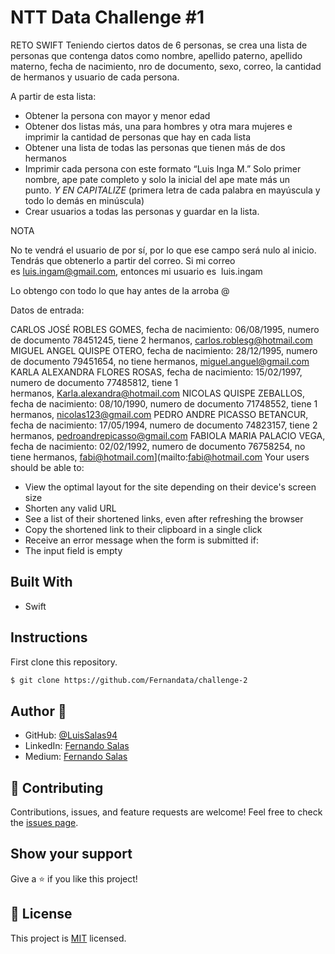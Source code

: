 # NTT Data Challenge #1
RETO SWIFT
Teniendo ciertos datos de 6 personas, se crea una lista de personas que contenga datos como nombre, apellido paterno, apellido materno, fecha de nacimiento, nro de documento, sexo, correo, la cantidad de hermanos y usuario de cada persona.

A partir de esta lista:

- Obtener la persona con mayor y menor edad
- Obtener dos listas más, una para hombres y otra mara mujeres e imprimir la cantidad de personas que hay en cada lista
- Obtener una lista de todas las personas que tienen más de dos hermanos
- Imprimir cada persona con este formato “Luis Inga M.” Solo primer nombre, ape pate completo y solo la inicial del ape mate más un punto. *Y EN CAPITALIZE* (primera letra de cada palabra en mayúscula y todo lo demás en minúscula)
- Crear usuarios a todas las personas y guardar en la lista.

NOTA

No te vendrá el usuario de por sí, por lo que ese campo será nulo al inicio. Tendrás que obtenerlo a partir del correo. Si mi correo es luis.ingam@gmail.com, entonces mi usuario es  luis.ingam 

Lo obtengo con todo lo que hay antes de la arroba @

Datos de entrada:

CARLOS JOSÉ ROBLES GOMES, fecha de nacimiento: 06/08/1995, numero de documento 78451245, tiene 2 hermanos, carlos.roblesg@hotmail.com
MIGUEL ANGEL QUISPE OTERO, fecha de nacimiento: 28/12/1995, numero de documento 79451654, no tiene hermanos, miguel.anguel@gmail.com
KARLA ALEXANDRA FLORES ROSAS, fecha de nacimiento: 15/02/1997, numero de documento 77485812, tiene 1 hermanos, Karla.alexandra@hotmail.com
NICOLAS QUISPE ZEBALLOS, fecha de nacimiento: 08/10/1990, numero de documento 71748552, tiene 1 hermanos, nicolas123@gmail.com
PEDRO ANDRE PICASSO BETANCUR, fecha de nacimiento: 17/05/1994, numero de documento 74823157, tiene 2 hermanos, pedroandrepicasso@gmail.com
FABIOLA MARIA PALACIO VEGA, fecha de nacimiento: 02/02/1992, numero de documento 76758254, no tiene hermanos, fabi@hotmail.com](mailto:fabi@hotmail.com
Your users should be able to:

  - View the optimal layout for the site depending on their device's screen size
  - Shorten any valid URL
  - See a list of their shortened links, even after refreshing the browser
  - Copy the shortened link to their clipboard in a single click
  - Receive an error message when the form is submitted if:
  - The input field is empty
    
## Built With

- Swift

## Instructions

First clone this repository.
```bash
$ git clone https://github.com/Fernandata/challenge-2
```

## Author 👤

- GitHub: [@LuisSalas94](https://github.com/LuisSalas94)
- LinkedIn: [Fernando Salas](https://www.linkedin.com/in/luisfernandosalasgave/)
- Medium: [Fernando Salas](https://medium.com/@luisfernandosalasg)

## 🤝 Contributing

Contributions, issues, and feature requests are welcome!
Feel free to check the [issues page](../../issues/).


## Show your support

Give a ⭐️ if you like this project!

## 📝 License

This project is [MIT](./MIT.md) licensed.
